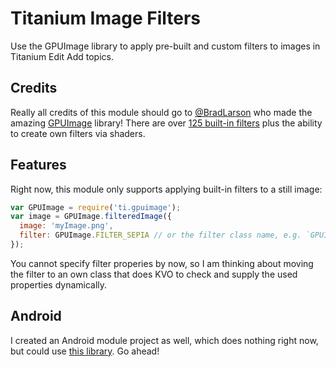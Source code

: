 # Titanium Image Filters

Use the GPUImage library to apply pre-built and custom filters to images in Titanium Edit
Add topics.

## Credits

Really all credits of this module should go to [@BradLarson](https://github.com/BradLarson) who made the
amazing [GPUImage](https://github.com/BradLarson/GPUImage) library! There are over [125 built-in filters](https://github.com/BradLarson/GPUImage#built-in-filters)
plus the ability to create own filters via shaders.

## Features

Right now, this module only supports applying built-in filters to a still image:
```js
var GPUImage = require('ti.gpuimage');
var image = GPUImage.filteredImage({
  image: 'myImage.png',
  filter: GPUImage.FILTER_SEPIA // or the filter class name, e.g. `GPUImageHueFilter`
});
```
You cannot specify filter properies by now, so I am thinking about moving the filter to
an own class that does KVO to check and supply the used properties dynamically.

## Android

I created an Android module project as well, which does nothing right now, but could use [this library](https://github.com/CyberAgent/android-gpuimage).
Go ahead!
